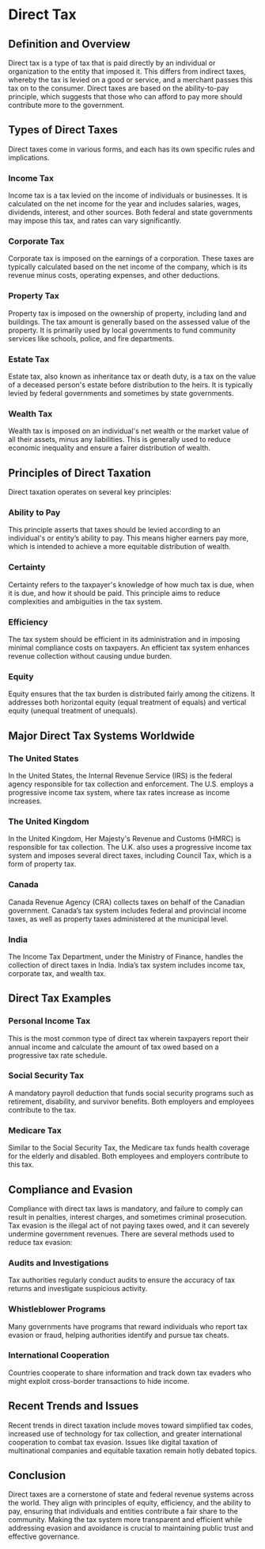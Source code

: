 # Direct Tax

## Definition and Overview
Direct tax is a type of tax that is paid directly by an individual or organization to the entity that imposed it. This differs from indirect taxes, whereby the tax is levied on a good or service, and a merchant passes this tax on to the consumer. Direct taxes are based on the ability-to-pay principle, which suggests that those who can afford to pay more should contribute more to the government.

## Types of Direct Taxes
Direct taxes come in various forms, and each has its own specific rules and implications. 

### Income Tax
Income tax is a tax levied on the income of individuals or businesses. It is calculated on the net income for the year and includes salaries, wages, dividends, interest, and other sources. Both federal and state governments may impose this tax, and rates can vary significantly.

### Corporate Tax
Corporate tax is imposed on the earnings of a corporation. These taxes are typically calculated based on the net income of the company, which is its revenue minus costs, operating expenses, and other deductions.

### Property Tax
Property tax is imposed on the ownership of property, including land and buildings. The tax amount is generally based on the assessed value of the property. It is primarily used by local governments to fund community services like schools, police, and fire departments.

### Estate Tax
Estate tax, also known as inheritance tax or death duty, is a tax on the value of a deceased person's estate before distribution to the heirs. It is typically levied by federal governments and sometimes by state governments.

### Wealth Tax
Wealth tax is imposed on an individual's net wealth or the market value of all their assets, minus any liabilities. This is generally used to reduce economic inequality and ensure a fairer distribution of wealth.

## Principles of Direct Taxation
Direct taxation operates on several key principles:

### Ability to Pay
This principle asserts that taxes should be levied according to an individual's or entity’s ability to pay. This means higher earners pay more, which is intended to achieve a more equitable distribution of wealth.

### Certainty
Certainty refers to the taxpayer's knowledge of how much tax is due, when it is due, and how it should be paid. This principle aims to reduce complexities and ambiguities in the tax system.

### Efficiency
The tax system should be efficient in its administration and in imposing minimal compliance costs on taxpayers. An efficient tax system enhances revenue collection without causing undue burden.

### Equity
Equity ensures that the tax burden is distributed fairly among the citizens. It addresses both horizontal equity (equal treatment of equals) and vertical equity (unequal treatment of unequals).

## Major Direct Tax Systems Worldwide

### The United States
In the United States, the Internal Revenue Service (IRS) is the federal agency responsible for tax collection and enforcement. The U.S. employs a progressive income tax system, where tax rates increase as income increases.

### The United Kingdom
In the United Kingdom, Her Majesty's Revenue and Customs (HMRC) is responsible for tax collection. The U.K. also uses a progressive income tax system and imposes several direct taxes, including Council Tax, which is a form of property tax.

### Canada
Canada Revenue Agency (CRA) collects taxes on behalf of the Canadian government. Canada’s tax system includes federal and provincial income taxes, as well as property taxes administered at the municipal level.

### India
The Income Tax Department, under the Ministry of Finance, handles the collection of direct taxes in India. India’s tax system includes income tax, corporate tax, and wealth tax.

## Direct Tax Examples

### Personal Income Tax
This is the most common type of direct tax wherein taxpayers report their annual income and calculate the amount of tax owed based on a progressive tax rate schedule.

### Social Security Tax
A mandatory payroll deduction that funds social security programs such as retirement, disability, and survivor benefits. Both employers and employees contribute to the tax.

### Medicare Tax
Similar to the Social Security Tax, the Medicare tax funds health coverage for the elderly and disabled. Both employees and employers contribute to this tax.

## Compliance and Evasion
Compliance with direct tax laws is mandatory, and failure to comply can result in penalties, interest charges, and sometimes criminal prosecution. Tax evasion is the illegal act of not paying taxes owed, and it can severely undermine government revenues. There are several methods used to reduce tax evasion:

### Audits and Investigations
Tax authorities regularly conduct audits to ensure the accuracy of tax returns and investigate suspicious activity. 

### Whistleblower Programs
Many governments have programs that reward individuals who report tax evasion or fraud, helping authorities identify and pursue tax cheats.

### International Cooperation
Countries cooperate to share information and track down tax evaders who might exploit cross-border transactions to hide income.

## Recent Trends and Issues
Recent trends in direct taxation include moves toward simplified tax codes, increased use of technology for tax collection, and greater international cooperation to combat tax evasion. Issues like digital taxation of multinational companies and equitable taxation remain hotly debated topics.

## Conclusion
Direct taxes are a cornerstone of state and federal revenue systems across the world. They align with principles of equity, efficiency, and the ability to pay, ensuring that individuals and entities contribute a fair share to the community. Making the tax system more transparent and efficient while addressing evasion and avoidance is crucial to maintaining public trust and effective governance.